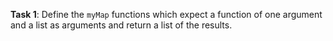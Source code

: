 **Task 1**: Define the `myMap` functions which expect a function of one argument and a list as arguments and return a list of the results.
